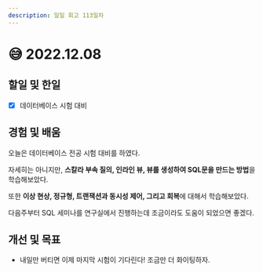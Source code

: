 ```yaml
---
description: 일일 회고 113일차
---
```


# 😅 2022.12.08

## 할일 및 한일&#x20;

* [x] 데이터베이스 시험 대비&#x20;

## 경험 및 배움&#x20;

오늘은 데이터베이스 전공 시험 대비를 하였다.

자세히는 아니지만, **스칼라 부속 질의, 인라인 뷰, 뷰를 생성하여 SQL문을 만드는 방법**을 학습해보았다.

또한 **이상 현상, 정규형, 트랜잭션과 동시성 제어, 그리고 회복**에 대해서 학습해보았다.

다음주부터 SQL 세미나를 연구실에서 진행하는데 조금이라도 도움이 되었으면 좋겠다.

## 개선 및 목표&#x20;

* 내일만 버티면 이제 마지막 시험이 기다린다! 조금만 더 화이팅하자.&#x20;
